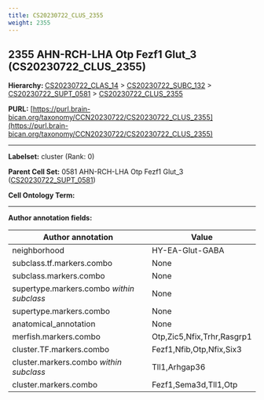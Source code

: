 ```yaml
---
title: CS20230722_CLUS_2355
weight: 2355
---
```

## 2355 AHN-RCH-LHA Otp Fezf1 Glut_3 (CS20230722_CLUS_2355)
<b>Hierarchy: </b>
[CS20230722_CLAS_14](../CS20230722_CLAS_14) >
[CS20230722_SUBC_132](../CS20230722_SUBC_132) >
[CS20230722_SUPT_0581](../CS20230722_SUPT_0581) >
[CS20230722_CLUS_2355](../CS20230722_CLUS_2355)

**PURL:** [https://purl.brain-bican.org/taxonomy/CCN20230722/CS20230722_CLUS_2355](https://purl.brain-bican.org/taxonomy/CCN20230722/CS20230722_CLUS_2355)

---


**Labelset:** cluster (Rank: 0)

**Parent Cell Set:** 0581 AHN-RCH-LHA Otp Fezf1 Glut_3 ([CS20230722_SUPT_0581](../CS20230722_SUPT_0581))



**Cell Ontology Term:** 

[MARKER GENES.]: #


---

[TRANSFERRED ANNOTATIONS.]: #


[AUTHOR ANNOTATION FIELDS.]: #


**Author annotation fields:**

| Author annotation | Value |
|-------------------|-------|
|neighborhood|HY-EA-Glut-GABA|
|subclass.tf.markers.combo|None|
|subclass.markers.combo|None|
|supertype.markers.combo _within subclass_|None|
|supertype.markers.combo|None|
|anatomical_annotation|None|
|merfish.markers.combo|Otp,Zic5,Nfix,Trhr,Rasgrp1|
|cluster.TF.markers.combo|Fezf1,Nfib,Otp,Nfix,Six3|
|cluster.markers.combo _within subclass_|Tll1,Arhgap36|
|cluster.markers.combo|Fezf1,Sema3d,Tll1,Otp|
